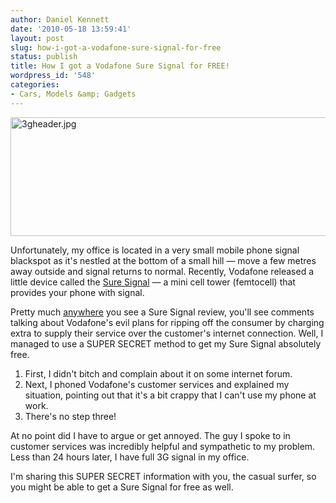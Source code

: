 ```yaml
---
author: Daniel Kennett
date: '2010-05-18 13:59:41'
layout: post
slug: how-i-got-a-vodafone-sure-signal-for-free
status: publish
title: How I got a Vodafone Sure Signal for FREE!
wordpress_id: '548'
categories:
- Cars, Models &amp; Gadgets
---
```


<!--more--><p><img style="display: block; margin-left: auto; margin-right: auto;" src="http://danielkennett.org/wp-content/uploads/2010/05/3gheader.jpg" border="0" alt="3gheader.jpg" width="540" height="190" /></p>
<p>Unfortunately, my office is located in a very small mobile phone signal blackspot as it's nestled at the bottom of a small hill — move a few metres away outside and signal returns to normal. Recently, Vodafone released a little device called the <a href="http://online.vodafone.co.uk/dispatch/Portal/appmanager/vodafone/wrp?_nfpb=true&amp;_pageLabel=templateCClamp&amp;pageID=PPP_0161">Sure Signal</a> — a mini cell tower (femtocell) that provides your phone with signal.</p>
<p>Pretty much <a href="http://www.pocket-lint.com/review/4620/vodafone-sure-signal-femtocell-box">anywhere</a> you see a Sure Signal review, you'll see comments talking about Vodafone's evil plans for ripping off the consumer by charging extra to supply their service over the customer's internet connection. Well, I managed to use a SUPER SECRET method to get my Sure Signal absolutely free.</p>
<ol>
<li>First, I didn't bitch and complain about it on some internet forum.</li>
<li>Next, I phoned Vodafone's customer services and explained my situation, pointing out that it's a bit crappy that I can't use my phone at work. </li>
<li>There's no step three!</li>
</ol>
<p>At no point did I have to argue or get annoyed. The guy I spoke to in customer services was incredibly helpful and sympathetic to my problem. Less than 24 hours later, I have full 3G signal in my office.</p>
<p>I'm sharing this SUPER SECRET information with you, the casual surfer, so you might be able to get a Sure Signal for free as well.</p>